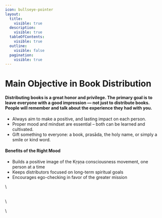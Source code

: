 ```yaml
---
icon: bullseye-pointer
layout:
  title:
    visible: true
  description:
    visible: true
  tableOfContents:
    visible: true
  outline:
    visible: false
  pagination:
    visible: true
---
```


# Main Objective in Book Distribution

#### Distributing books is a great honor and privilege. The primary goal is to leave everyone with a good impression — not just to distribute books. People will remember and talk about the experience they had with you.

* Always aim to make a positive, and lasting impact on each person.
* Proper mood and mindset are essential – both can be learned and cultivated.
* Gift something to everyone: a book, prasāda, the holy name, or simply a smile or kind word.

#### Benefits of the Right Mood

* Builds a positive image of the Kṛṣṇa consciousness movement, one person at a time
* Keeps distributors focused on long-term spiritual goals
* Encourages ego-checking in favor of the greater mission

\


\
\


\
